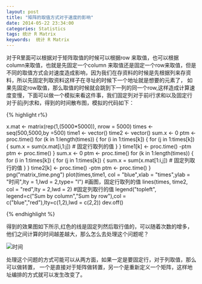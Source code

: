 ```yaml
---
layout: post
title: "矩阵的取值方式对于速度的影响"
date: 2014-05-22 23:34:00
categories: Statistics
tags: 统计 R Matrix
keywords:  统计 R Matrix
---
```


对于R里面可以根据对于矩阵取值的时候可以根据row 来取值，也可以根据column来取值，也就是先固定一个column 来取值还是固定一个row来取值，但是不同的取值方式会对速度造成影响，因为我们在存资料的时候是先根据列来存资料，所以先固定列取资料这样子在寻址的时候下一个地址就是想要的元素了， 如果先固定row取值，那么取值的时候就会跳到下一列的同一个row,这样造成计算速度变慢，下面可以做一个模拟来看这件事，我们固定列对于前i行求和以及固定行对于前j列求和，得到的时间散布图，模拟的代码如下：

{% highlight r%}

x.mat <- matrix(rep(1,(5000*5000)), nrow = 5000)
times <- seq(500,5000,by =500)
time1 <- vector()
time2 <- vector()
sum.x <- 0 
ptm <- proc.time()
for (k in 1:length(times))
{
    for (i in 1:times[k])
    {
        for (j in 1:times[k])
        {
            sum.x = sum(x.mat[i,1:j]) # 固定行取列的值
        }
    }
    time1[k] <- proc.time() -ptm
    ptm <- proc.time()
}
sum.x <- 0 
ptm <- proc.time()
for (k in 1:length(times))
{
    for (i in 1:times[k])
    {
        for (j in 1:times[k])
        {
            sum.x = sum(x.mat[1:i,j]) # 固定列取行的值
        }
    }
    time2[k] <- proc.time() -ptm
    ptm <- proc.time()
}
png("matrix_time.png")
plot(times,time1, col = "blue",xlab = "times",ylab = "时间",lty = 1,lwd = 2,type= "l") #画图，固定行取列的值
lines(times, time2, col = "red",lty = 2,lwd = 2) #固定列取行的值
legend("topleft", legend=c("Sum by column","Sum by row"),col = c("blue","red"),lty=c(1,2),lwd = c(2,2))
dev.off()

{% endhighlight %}

得到的效果图如下所示,红色的线是固定列然后取行值的，可以随着次数的增多，他们之间计算的时间越差越大，那么怎么去处理这个问题呢？

![时间][matrix]

处理这个问题的方式可能可以从两方面，如果一定是要固定行，对于列取值，那么可以做转置， 一个是直接对于矩阵做转置，另一个是重新定义一个矩阵，这样地址编排的方式就可以发生改变了。

[Rblog]: http://www.r-bloggers.com "R-bloggers"
[sim]: http://www.r-bloggers.com/simpsons-paradox-is-back/
[matrix]: {{BASE_PATH}}/images/matrix_time.png
